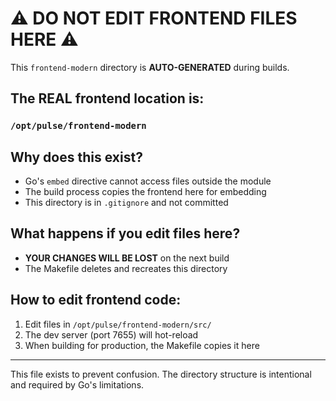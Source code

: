 # ⚠️ DO NOT EDIT FRONTEND FILES HERE ⚠️

This `frontend-modern` directory is **AUTO-GENERATED** during builds.

## The REAL frontend location is:
### `/opt/pulse/frontend-modern`

## Why does this exist?
- Go's `embed` directive cannot access files outside the module
- The build process copies the frontend here for embedding
- This directory is in `.gitignore` and not committed

## What happens if you edit files here?
- **YOUR CHANGES WILL BE LOST** on the next build
- The Makefile deletes and recreates this directory

## How to edit frontend code:
1. Edit files in `/opt/pulse/frontend-modern/src/`
2. The dev server (port 7655) will hot-reload
3. When building for production, the Makefile copies it here

---
This file exists to prevent confusion. The directory structure is intentional and required by Go's limitations.

